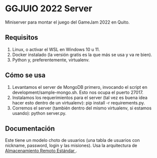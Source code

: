 GGJUIO 2022 Server
==================

Miniserver para montar el juego del GameJam 2022 en Quito.

Requisitos
----------

1. Linux, o activar el WSL en Windows 10 u 11.
2. Docker instalado (la versión gratis es la que más se usa y va re bien).
3. Python y, preferentemente, virtualenv.

Cómo se usa
-----------

1. Levantamos el server de MongoDB primero, invocando el script en development/sample-mongo.sh. Esto nos ocupa el puerto 27017.
2. Instalamos los requerimientos para el server (tal vez es buena idea hacer esto dentro de un virtualenv): pip install -r requirements.py.
3. Corremos el server (también dentro del mismo virtualenv, si estamos usando): python server.py.

Documentación
-------------

Este tiene un modelo choto de usuarios (una tabla de usuarios con nickname, password, login y las misiones). Usa la arquitectura de [Almacenamiento Remoto Estándar
](https://github.com/AlephVault/standard-http-mongodb-storage).
